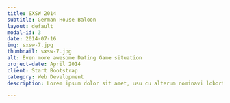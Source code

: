 ```yaml
---
title: SXSW 2014
subtitle: German House Baloon
layout: default
modal-id: 3
date: 2014-07-16
img: sxsw-7.jpg
thumbnail: sxsw-7.jpg
alt: Even more awesome Dating Game situation
project-date: April 2014
client: Start Bootstrap
category: Web Development
description: Lorem ipsum dolor sit amet, usu cu alterum nominavi lobortis. At duo novum diceret. Tantas apeirian vix et, usu sanctus postulant inciderint ut, populo diceret necessitatibus in vim. Cu eum dicam feugiat noluisse.

---
```

